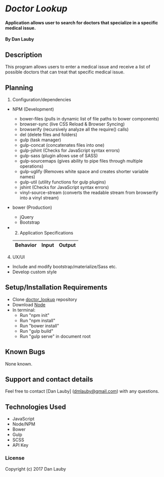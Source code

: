 # _Doctor Lookup_

#### Application allows user to search for doctors that specialize in a specific medical issue.

#### By Dan Lauby

## Description

This program allows users to enter a medical issue and receive a list of possible doctors that can treat that specific medical issue.

## Planning

1. Configuration/dependencies
  * NPM (Development)
    * bower-files (pulls in dynamic list of file paths to bower components)
    * browser-sync (live CSS Reload & Browser Syncing)
    * browserify (recursively analyze all the require() calls)
    * del (delete files and folders)
    * gulp (task manager)
    * gulp-concat (concatenates files into one)
    * gulp-jshint (Checks for JavaScript syntax errors)
    * gulp-sass (plugin allows use of SASS)
    * gulp-sourcemaps (gives ability to pipe files through multiple operations)
    * gulp-uglify (Removes white space and creates shorter variable names)
    * gulp-util (utility functions for gulp plugins)
    * jshint (Checks for JavaScript syntax errors)
    * vinyl-source-stream (converts the readable stream from browserify into a vinyl stream)
  * bower (Production)
    * jQuery
    * Bootstrap

  * 2. Application Specifications

    | Behavior | Input | Output |
    |----------|-------|--------|
    


<!-- 3. Integration
  * Initial routes or index pages with all dependencies in Controller/index.html head
  * Template/html page for ...
  * Template/html page for ...
  * Template/html page for ... (one for each route/integrated user story)
  * Display...
  * Integrate feature that... -->

4. UX/UI
  * Include and modify bootstrap/materialize/Sass etc.
  * Develop custom style


## Setup/Installation Requirements

* Clone [doctor_lookup](https://github.com/danlauby/doctor_lookup) repository
* Download [Node](https://nodejs.org/en/)
* In terminal:
  * Run "npm init"
  * Run "npm install"
  * Run "bower install"
  * Run "gulp build"
  * Run "gulp serve" in document root

## Known Bugs

None known.

## Support and contact details

Feel free to contact [Dan Lauby] (dmlauby@gmail.com) with any questions.

## Technologies Used

* JavaScript
* Node/NPM
* Bower
* Gulp
* SCSS
* API Key

### License

Copyright (c) 2017 Dan Lauby
